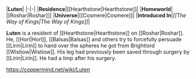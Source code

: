 |**Luten**|
|-|-|
|**Residence**|[[Hearthstone\|Hearthstone]]|
|**Homeworld**|[[Roshar\|Roshar]]|
|**Universe**|[[Cosmere\|Cosmere]]|
|**Introduced In**|*[[The Way of Kings\|The Way of Kings]]*|

**Luten** is a resident of [[Hearthstone\|Hearthstone]] on [[Roshar\|Roshar]].
He, [[Horl\|Horl]], [[Balsas\|Balsas]] and others try to forcefully persuade [[Lirin\|Lirin]] to hand over the spheres he got from Brightlord [[Wistiow\|Wistiow]]. His leg had previously been saved through surgery by [[Lirin\|Lirin]]. He had a limp after his surgery.



https://coppermind.net/wiki/Luten
